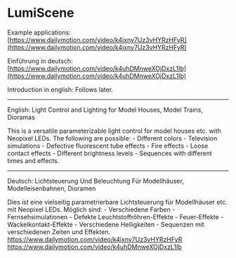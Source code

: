 # LumiScene

Example applications: [https://www.dailymotion.com/video/k4ixny7Uz3vHYRzHFyR](https://www.dailymotion.com/video/k4ixny7Uz3vHYRzHFyR)

Einführung in deutsch: [https://www.dailymotion.com/video/k4uhDMnweXOjDxzL1Ib﻿](https://www.dailymotion.com/video/k4uhDMnweXOjDxzL1Ib)

Introduction in english: Follows later.
_________________________________________________________________________________________________

English:
Light Control and Lighting for Model Houses, Model Trains, Dioramas

This is a versatile parameterizable light control for model houses etc. with Neopixel LEDs.
The following are possible: - Different colors - Television simulations - Defective fluorescent tube effects - Fire effects - Loose contact effects - Different brightness levels - Sequences with different times and effects.
_________________________________________________________________________________________________

Deutsch:
Lichtsteuerung Und Beleuchtung Für Modellhäuser, Modelleisenbahnen, Dioramen

Dies ist eine vielseitig parametrierbare Lichtsteuerung für Modellhäuser etc. mit Neopixel LEDs.
Möglich sind: - Verschiedene Farben - Fernsehsimulationen - Defekte Leuchtstoffröhren-Effekte - Feuer-Effekte - Wackelkontakt-Effekte - Verschiedene Helligkeiten - Sequenzen mit verschiedenen Zeiten und Effekten.
https://www.dailymotion.com/video/k4ixny7Uz3vHYRzHFyR
https://www.dailymotion.com/video/k4uhDMnweXOjDxzL1Ib

